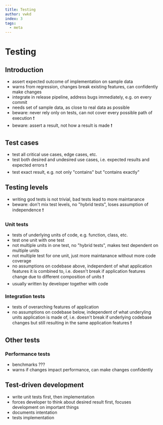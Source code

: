 ```yaml
---
title: Testing
author: vwkd
index: 3
tags:
  - meta
---
```

# Testing



## Introduction

- assert expected outcome of implementation on sample data
- warns from regression, changes break existing features, can confidently make changes
- integrate in release pipeline, address bugs immediately, e.g. on every commit
- needs set of sample data, as close to real data as possible
- beware: never rely only on tests, can not cover every possible path of execution ❗️
- beware: assert a result, not how a result is made ❗️



## Test cases

- test all critical use cases, edge cases, etc.
- test both desired and undesired use cases, i.e. expected results and expected errors ❗️
- test exact result, e.g. not only "contains" but "contains exactly"



## Testing levels

- writing god tests is not trivial, bad tests lead to more maintanance
- beware: don't mix test levels, no "hybrid tests", loses assumption of independence ❗️

### Unit tests

- tests of underlying units of code, e.g. function, class, etc.
- test one unit with one test
- not multiple units in one test, no "hybrid tests", makes test dependent on multiple units
- not multiple test for one unit, just more maintanance without more code coverage
- no assumptions on codebase above, independent of what application features it is combined to, i.e. doesn't break if application features change due to different composition of units ❗️
- usually written by developer together with code

### Integration tests

- tests of overarching features of application
- no assumptions on codebase below, independent of what underyling units application is made of, i.e. doesn't break if underlying codebase changes but still resulting in the same application features ❗️



## Other tests

### Performance tests
<!-- ToDo: Finish -->

- benchmarks ???
- warns if changes impact performance, can make changes confidently



## Test-driven development

- write unit tests first, then implementation
- forces developer to think about desired result first, focuses development on important things
- documents intentation
- tests implementation
